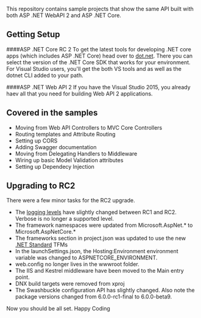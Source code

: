This repository contains sample projects that show the same API built with both ASP .NET WebAPI 2 and ASP .NET Core. 


Getting Setup
-------------

####ASP .NET Core RC 2
To get the latest tools for developing .NET core apps (which includes ASP .NET Core) head over to [dot.net](https://dot.net). There you can select the version of the .NET Core SDK that
works for your environment. For Visual Studio users, you'll get the both VS tools and as well as the dotnet CLI added to your path.


####ASP .NET Web API 2
If you have the Visual Studio 2015, you already haev all that you need for building Web API 2 applications.

Covered in the samples
-------------

* Moving from Web API Controllers to MVC Core Controllers
* Routing templates and Attribute Routing
* Setting up CORS
* Adding Swagger documentation
* Moving from Delegating Handlers to Middleware
* Wiring up basic Model Validation attributes
* Setting up Dependecy Injection


Upgrading to RC2
--------------
There were a few minor tasks for the RC2 upgrade.

* The [logging levels](https://docs.asp.net/en/latest/migration/rc1-to-rc2.html#logging) have slightly changed between RC1 and RC2. Verbose is no longer a supported level.
* The framework namespaces were updated from Microsoft.AspNet.* to Microsoft.AspNetCore.*
* The frameworks section in project.json was updated to use the new [.NET Standard](https://github.com/dotnet/corefx/blob/master/Documentation/architecture/net-platform-standard.md) TFMs
* In the launchSettings.json, the Hosting:Environment environment variable was changed to ASPNETCORE_ENVIRONMENT.
* web.config no longer lives in the wwwroot folder.
* The IIS and Kestrel middleware have been moved to the Main entry point.
* DNX build targets were removed from xproj
* The Swashbuckle configuration API has slightly changed. Also note the package versions changed from 6.0.0-rc1-final to 6.0.0-beta9. 

Now you should be all set. Happy Coding

